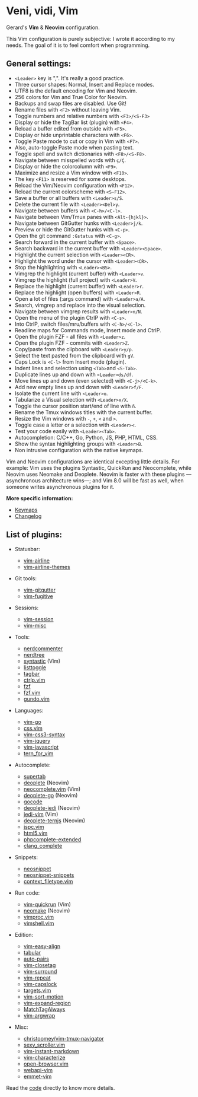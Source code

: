# Veni, vidi, Vim
Gerard's **Vim** & **Neovim** configuration.

This Vim configuration is purely subjective: I wrote it according to my needs. The goal of it is to feel comfort when programming.

## General settings:

- `<Leader>` key is ",". It's really a good practice.
- Three cursor shapes: Normal, Insert and Replace modes.
- UTF8 is the default encoding for Vim and Neovim.
- 256 colors for Vim and True Color for Neovim.
- Backups and swap files are disabled. Use Git!
- Rename files with `<F2>` without leaving Vim.
- Toggle numbers and relative numbers with `<F3>/<S-F3>`
- Display or hide the TagBar list (plugin) with `<F4>`.
- Reload a buffer edited from outside with `<F5>`.
- Display or hide unprintable characters with `<F6>`.
- Toggle Paste mode to cut or copy in Vim with `<F7>`.
- Also, auto-toggle Paste mode when pasting text.
- Toggle spell and switch dictionaries with `<F8>/<S-F8>`.
- Navigate between misspelled words with `ç/Ç`.
- Display or hide the colorcolumn with `<F9>`.
- Maximize and resize a Vim window with `<F10>`.
- The key `<F11>` is reserved for some desktops.
- Reload the Vim/Neovim configuration with `<F12>`.
- Reload the current colorscheme with `<S-F12>`.
- Save a buffer or all buffers with `<Leader>s/S`.
- Delete the current file with `<Leader><Del>y`.
- Navigate between buffers with `<C-h>/<C-l>`.
- Navigate between Vim/Tmux panes with `<Alt-{hjkl}>`.
- Navigate between GitGutter hunks with `<Leader>j/k`.
- Preview or hide the GitGutter hunks with `<C-p>`.
- Open the git command `:Gstatus` with `<C-g>`.
- Search forward in the current buffer with `<Space>`.
- Search backward in the current buffer with `<Leader><Space>`.
- Highlight the current selection with `<Leader><CR>`.
- Highlight the word under the cursor with `<Leader><CR>`.
- Stop the highlighting with `<Leader><BS>`.
- Vimgrep the highlight (current buffer) with `<Leader>v`.
- Vimgrep the highlight (full project) with `<Leader>V`.
- Replace the highlight (current buffer) with `<Leader>r`.
- Replace the highlight (open buffers) with `<Leader>R`.
- Open a lot of files (:args command) with `<Leader>a/A`.
- Search, vimgrep and replace into the visual selection.
- Navigate between vimgrep results with `<Leader>n/N`.
- Open the menu of the plugin CtrlP with `<C-s>`.
- Into CtrlP, switch files/mru/buffers with `<C-h>/<C-l>`.
- Readline maps for Commands mode, Insert mode and CtrlP.
- Open the plugin FZF - all files with `<Leader>z`.
- Open the plugin FZF - commits with `<Leader>Z`.
- Copy/paste from the clipboard with `<Leader>y/p`.
- Select the text pasted from the clipboard with `gV`.
- Caps Lock is `<C-l>` from Insert mode (plugin).
- Indent lines and selection using `<Tab>`and `<S-Tab>`.
- Duplicate lines up and down with `<Leader>ds/df`.
- Move lines up and down (even selected) with `<C-j>/<C-k>`.
- Add new empty lines up and down with `<Leader>f/F`.
- Isolate the current line with `<Leader>o`.
- Tabularize a Visual selection with `<Leader>x/X`.
- Toggle the cursor position start/end of line with `ñ`.
- Rename the Tmux windows titles with the current buffer.
- Resize the Vim windows with `-`, `+`, `<` and `>`.
- Toggle case a letter or a selection with `<Leader><`.
- Test your code easily with `<Leader><Tab>`.
- Autocompletion: C/C++, Go, Python, JS, PHP, HTML, CSS.
- Show the syntax highlighting groups with `<Leader>B`.
- Non intrusive configuration with the native keymaps.

Vim and Neovim configurations are identical excepting little details. For example: Vim uses the plugins Syntastic, QuickRun and Neocomplete, while Neovim uses Neomake and Deoplete. Neovim is faster with these plugins —asynchronous architecture wins—; and Vim 8.0 will be fast as well, when someone writes asynchronous plugins for it.

**More specific information:**
- [Keymaps](https://github.com/gerardbm/vimrc/blob/master/KEYMAPS.md)
- [Changelog](https://github.com/gerardbm/vimrc/blob/master/CHANGELOG.md)

## List of plugins:
- Statusbar:
  - [vim-airline](https://github.com/vim-airline/vim-airline)
  - [vim-airline-themes](https://github.com/vim-airline/vim-airline-themes)

- Git tools:
  - [vim-gitgutter](https://github.com/airblade/vim-gitgutter)
  - [vim-fugitive](https://github.com/tpope/vim-fugitive)

- Sessions:
  - [vim-session](https://github.com/xolox/vim-session)
  - [vim-misc](https://github.com/xolox/vim-misc)

- Tools:
  - [nerdcommenter](https://github.com/scrooloose/nerdcommenter)
  - [nerdtree](https://github.com/scrooloose/nerdtree)
  - [syntastic](https://github.com/scrooloose/syntastic) (Vim)
  - [listtoggle](https://github.com/valloric/listtoggle)
  - [tagbar](https://github.com/majutsushi/tagbar)
  - [ctrlp.vim](https://github.com/ctrlpvim/ctrlp.vim)
  - [fzf](https://github.com/junegunn/fzf)
  - [fzf.vim](https://github.com/junegunn/fzf.vim)
  - [gundo.vim](https://github.com/sjl/gundo.vim)

- Languages:
  - [vim-go](https://github.com/fatih/vim-go)
  - [css.vim](https://github.com/JulesWang/css.vim)
  - [vim-css3-syntax](https://github.com/hail2u/vim-css3-syntax)
  - [vim-jquery](https://github.com/itspriddle/vim-jquery)
  - [vim-javascript](https://github.com/pangloss/vim-javascript)
  - [tern_for_vim](https://github.com/ternjs/tern_for_vim)

- Autocomplete:
  - [supertab](https://github.com/ervandew/supertab)
  - [deoplete](https://github.com/Shougo/deoplete) (Neovim)
  - [neocomplete.vim](https://github.com/Shougo/neocomplete.vim) (Vim)
  - [deoplete-go](https://github.com/zchee/deoplete-go) (Neovim)
  - [gocode](https://github.com/nsf/gocode)
  - [deoplete-jedi](https://github.com/zchee/deoplete-jedi) (Neovim)
  - [jedi-vim](https://github.com/davidhalter/jedi-vim) (Vim)
  - [deoplete-ternjs](https://github.com/carlitux/deoplete-ternjs) (Neovim)
  - [jspc.vim](https://github.com/othree/jspc.vim)
  - [html5.vim](https://github.com/othree/html5.vim)
  - [phpcomplete-extended](https://github.com/m2mdas/phpcomplete-extended)
  - [clang_complete](https://github.com/Rip-Rip/clang_complete)

- Snippets:
  - [neosnippet](https://github.com/Shougo/neosnippet)
  - [neosnippet-snippets](https://github.com/Shougo/neosnippet-snippets)
  - [context_filetype.vim](https://github.com/Shougo/context_filetype.vim)

- Run code:
  - [vim-quickrun](https://github.com/thinca/vim-quickrun) (Vim)
  - [neomake](https://github.com/neomake/neomake) (Neovim)
  - [vimproc.vim](https://github.com/Shougo/vimproc.vim)
  - [vimshell.vim](https://github.com/Shougo/vimshell.vim)

- Edition:
  - [vim-easy-align](https://github.com/junegunn/vim-easy-align)
  - [tabular](https://github.com/godlygeek/tabular)
  - [auto-pairs](https://github.com/jiangmiao/auto-pairs)
  - [vim-closetag](https://github.com/alvan/vim-closetag)
  - [vim-surround](https://github.com/tpope/vim-surround)
  - [vim-repeat](https://github.com/tpope/vim-repeat)
  - [vim-capslock](https://github.com/tpope/vim-capslock)
  - [targets.vim](https://github.com/wellle/targets.vim)
  - [vim-sort-motion](https://github.com/christoomey/vim-sort-motion)
  - [vim-expand-region](https://github.com/terryma/vim-expand-region)
  - [MatchTagAlways](https://github.com/Valloric/MatchTagAlways)
  - [vim-argwrap](https://github.com/FooSoft/vim-argwrap)

- Misc:
  - [christoomey/vim-tmux-navigator](https://github.com/christoomey/vim-tmux-navigator)
  - [sexy_scroller.vim](https://github.com/joeytwiddle/sexy_scroller.vim)
  - [vim-instant-markdown](https://github.com/suan/vim-instant-markdown)
  - [vim-characterize](https://github.com/tpope/vim-characterize)
  - [open-browser.vim](https://github.com/tyru/open-browser.vim)
  - [webapi-vim](https://github.com/mattn/webapi-vim)
  - [emmet-vim](https://github.com/mattn/emmet-vim)

Read the [code](https://github.com/gerardbm/vimrc/blob/master/vimrc) directly to know more details.
